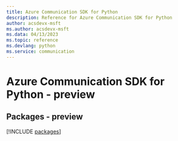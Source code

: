```yaml
---
title: Azure Communication SDK for Python
description: Reference for Azure Communication SDK for Python
author: acsdevx-msft
ms.author: acsdevx-msft
ms.data: 04/13/2023
ms.topic: reference
ms.devlang: python
ms.service: communication
---
```

# Azure Communication SDK for Python - preview
## Packages - preview
[!INCLUDE [packages](communication-index.md)]